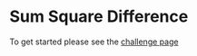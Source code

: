 # Sum Square Difference

To get started please see the [challenge page](https://projecteuler.net/problem=6)
